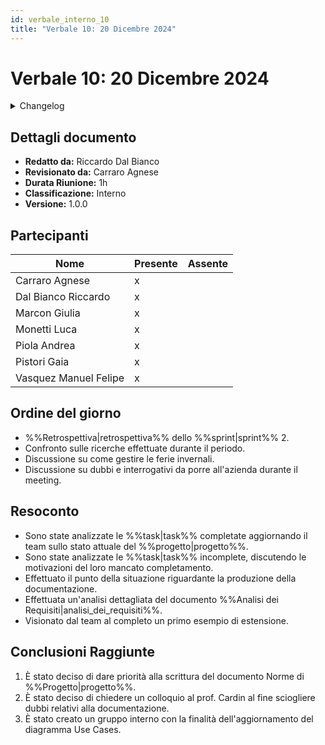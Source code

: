 ```yaml
---
id: verbale_interno_10
title: "Verbale 10: 20 Dicembre 2024"
---
```


# Verbale 10: 20 Dicembre 2024

<details>
  <summary>Changelog</summary>

| Data       | Versione | Descrizione                 | Autore              | Data Approvazione | Approvatore    |
| ---------- | -------- | --------------------------- | ------------------- | ----------------- | -------------- |
| 21/12/2024 | 1.0.0    | Prima stesura del documento | Riccardo Dal Bianco | 22/12/2024        | Carraro Agnese |

</details>

## Dettagli documento

- **Redatto da:** Riccardo Dal Bianco
- **Revisionato da:** Carraro Agnese
- **Durata Riunione:** 1h
- **Classificazione:** Interno
- **Versione:** 1.0.0

## Partecipanti

| Nome                  | Presente | Assente |
| --------------------- | -------- | ------- |
| Carraro Agnese        | x        |         |
| Dal Bianco Riccardo   | x        |         |
| Marcon Giulia         | x        |         |
| Monetti Luca          | x        |         |
| Piola Andrea          | x        |         |
| Pistori Gaia          | x        |         |
| Vasquez Manuel Felipe | x        |         |



## Ordine del giorno

- %%Retrospettiva|retrospettiva%% dello %%sprint|sprint%% 2.
- Confronto sulle ricerche effettuate durante il periodo.
- Discussione su come gestire le ferie invernali.
- Discussione su dubbi e interrogativi da porre all'azienda durante il meeting.

## Resoconto

- Sono state analizzate le %%task|task%% completate aggiornando il team sullo stato attuale del %%progetto|progetto%%.
- Sono state analizzate le %%task|task%% incomplete, discutendo le motivazioni del loro mancato completamento.
- Effettuato il punto della situazione riguardante la produzione della documentazione.
- Effettuata un'analisi dettagliata del documento %%Analisi dei Requisiti|analisi_dei_requisiti%%.
- Visionato dal team al completo un primo esempio di estensione.

## Conclusioni Raggiunte

1. È stato deciso di dare priorità alla scrittura del documento Norme di %%Progetto|progetto%%.
2. È stato deciso di chiedere un colloquio al prof. Cardin al fine sciogliere dubbi relativi alla documentazione.
3. È stato creato un gruppo interno con la finalità dell'aggiornamento del diagramma Use Cases.

